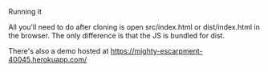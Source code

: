Running it

All you'll need to do after cloning is open src/index.html or dist/index.html in the browser. The only difference is that the JS is bundled for dist.

There's also a demo hosted at https://mighty-escarpment-40045.herokuapp.com/